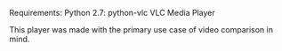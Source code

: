 Requirements:
    Python 2.7:
        python-vlc
    VLC Media Player
    
This player was made with the primary use case of video comparison in mind.
